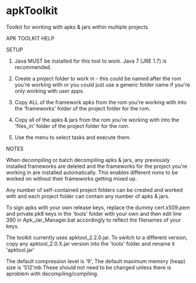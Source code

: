 # apkToolkit

Toolkit for working with apks &amp; jars within multiple projects


APK TOOLKIT HELP


SETUP

1. Java MUST be installed for this tool to work. Java 7 (JRE 1.7) is recommended.

2. Create a project folder to work in - this could be named after the rom you're working
   with or you could just use a generic folder name if you're only working with user apps.

3. Copy ALL of the framework apks from the rom you're working with into the 'frameworks'
   folder of the project folder for the rom.

4. Copy all of the apks & jars from the rom you're working with into the 'files_in' folder 
   of the project folder for the rom.

5. Use the menu to select tasks and execute them.


NOTES

When decompiling or batch decompiling apks & jars, any previously installed frameworks 
are deleted and the frameworks for the project you're working in are installed automatically.
This enables different roms to be worked on without their frameworks getting mixed up.

Any number of self-contained project folders can be created and worked with and each 
project folder can contain any number of apks & jars.

To sign apks with your own release keys, replace the dummy cert.x509.pem and 
private.pk8 keys in the 'tools' folder  with your own and then edit line 390 in 
Apk_Jar_Manager.bat accordingly to reflect the filenames of your keys.

The toolkit currently uses apktool_2.2.0.jar. To switch to a different version, copy any 
apktool_2.0.X.jar version into the 'tools' folder and rename it 'apktool.jar'

The default compression level is '9', The default maximum memory (heap) size is '512'mb 
These should not need to be changed unless there is aproblem with decompiling/compiling.
